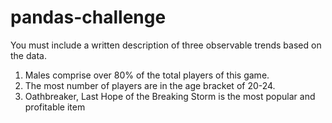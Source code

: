 # pandas-challenge

You must include a written description of three observable trends based on the data.
1. Males comprise over 80% of the total players of this game.
2. The most number of players are in the age bracket of 20-24.
3. Oathbreaker, Last Hope of the Breaking Storm is the most popular and profitable item
